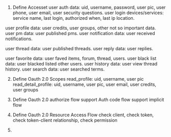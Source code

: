 1. Define Accesset
 user auth data: uid, username, password, user pic, user phone, user email, user security questions.
 user login devices/services: service name, last login, authorized when, last ip location.

 user profile data: user credits, user groups, other not so important data.
 user pm data: user published pms.
 user notification data: user received notifications.

 user thread data: user published threads.
 user reply data: user replies.
 
 user favorite data: user faved items, forum, thread, users.
 user black list data: user blacked listed other users.
 user history data: user view thread history.
 user search data: user searched terms.
 
2. Define Oauth 2.0 Scopes
 read_profile: uid, username, user pic
 read_detail_profile: uid, username, user pic, user email, user credits, user groups
 
3. Define Oauth 2.0 authorize flow
 support Auth code flow
 support implicit flow

4. Define Oauth 2.0 Resource Access Flow
 check client, check token, check token-client relationship, check permission

5. 